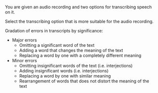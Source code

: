 You are given an audio recording and two options for transcribing speech on it.

Select the transcribing option that is more suitable for the audio recording.

Gradation of errors in transcripts by significance:
- Major errors
  - Omitting a significant word of the text
  - Adding a word that changes the meaning of the text
  - Replacing a word by one with a completely different meaning
- Minor errors
  - Omitting insignificant words of the text (i.e. interjections)
  - Adding insignificant words (i.e. interjections)
  - Replacing a word by one with similar meaning
  - Rearrangement of words that does not distort the meaning of the text
